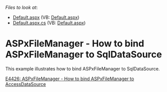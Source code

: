 <!-- default file list -->
*Files to look at*:

* [Default.aspx](./CS/WebSite/Default.aspx) (VB: [Default.aspx](./VB/WebSite/Default.aspx))
* [Default.aspx.cs](./CS/WebSite/Default.aspx.cs) (VB: [Default.aspx](./VB/WebSite/Default.aspx))
<!-- default file list end -->
# ASPxFileManager - How to bind ASPxFileManager to SqlDataSource


<p>This example illustrates how to bind ASPxFileManager to SqlDataSource.</p><p><a href="https://www.devexpress.com/Support/Center/p/E4426">E4426: ASPxFileManager - How to bind ASPxFileManager to AccessDataSource</a></p>

<br/>


